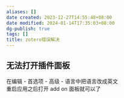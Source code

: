 ```yaml
---
aliases: []
date created: 2023-12-27T14:55:48+08:00
date modified: 2024-01-14T17:35:03+08:00
dg-publish: true
tags: []
title: zotero错误解决
---
```


## 无法打开插件面板
在编辑 - 首选项 - 高级 - 语言中把语言改成英文  
重启应用之后打开 add on 面板就可以了